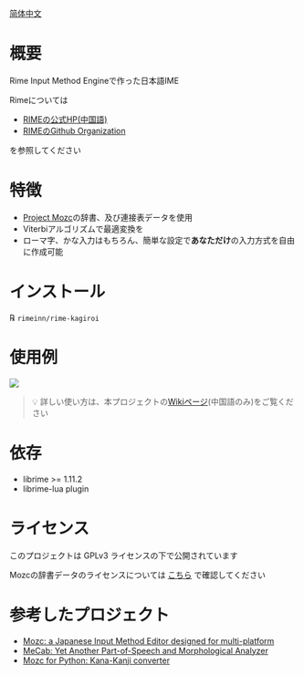 [简体中文](README-zh-hans.md)

# 概要
Rime Input Method Engineで作った日本語IME

Rimeについては

- [RIMEの公式HP(中国語)](https://rime.im/)
- [RIMEのGithub Organization](https://github.com/rime)

を参照してください

# 特徴
- [Project Mozc](https://github.com/google/mozc)の辞書、及び連接表データを使用
- Viterbiアルゴリズムで最適変換を
- ローマ字、かな入力はもちろん、簡単な設定で**あなただけ**の入力方式を自由に作成可能

# インストール
℞ `rimeinn/rime-kagiroi`

# 使用例
![](misc/example.png)

> 💡
> 詳しい使い方は、本プロジェクトの[Wikiページ](https://github.com/rimeinn/rime-kagiroi/wiki)(中国語のみ)をご覧ください

# 依存
- librime >= 1.11.2
- librime-lua plugin

# ライセンス
このプロジェクトは GPLv3 ライセンスの下で公開されています

Mozcの辞書データのライセンスについては
[こちら](https://github.com/google/mozc/blob/006ed69bf545548a8a3596b13f58cb22cf3d8a2f/src/data/dictionary_oss/README.txt)
で確認してください
# 参考したプロジェクト
- [Mozc: a Japanese Input Method Editor designed for multi-platform](https://github.com/google/mozc)
- [MeCab: Yet Another Part-of-Speech and Morphological Analyzer](https://taku910.github.io/mecab/)
- [Mozc for Python: Kana-Kanji converter](https://github.com/ikegami-yukino/mozcpy)
